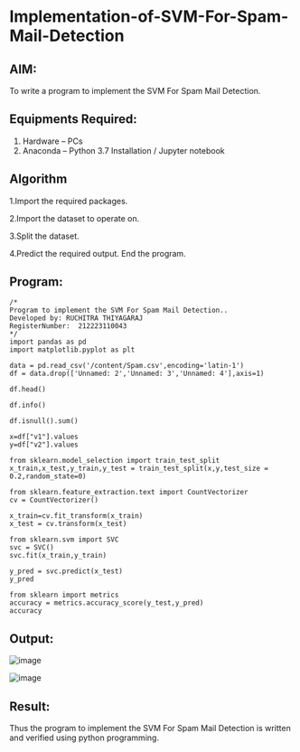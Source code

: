# Implementation-of-SVM-For-Spam-Mail-Detection

## AIM:
To write a program to implement the SVM For Spam Mail Detection.

## Equipments Required:
1. Hardware – PCs
2. Anaconda – Python 3.7 Installation / Jupyter notebook

## Algorithm
1.Import the required packages.

2.Import the dataset to operate on.

3.Split the dataset.

4.Predict the required output.
End the program.

## Program:
```
/*
Program to implement the SVM For Spam Mail Detection..
Developed by: RUCHITRA THIYAGARAJ
RegisterNumber:  212223110043
*/
import pandas as pd
import matplotlib.pyplot as plt

data = pd.read_csv('/content/Spam.csv',encoding='latin-1')
df = data.drop(['Unnamed: 2','Unnamed: 3','Unnamed: 4'],axis=1)

df.head()

df.info()

df.isnull().sum()

x=df["v1"].values
y=df["v2"].values

from sklearn.model_selection import train_test_split
x_train,x_test,y_train,y_test = train_test_split(x,y,test_size = 0.2,random_state=0)

from sklearn.feature_extraction.text import CountVectorizer
cv = CountVectorizer()

x_train=cv.fit_transform(x_train)
x_test = cv.transform(x_test)

from sklearn.svm import SVC
svc = SVC()
svc.fit(x_train,y_train)

y_pred = svc.predict(x_test)
y_pred

from sklearn import metrics
accuracy = metrics.accuracy_score(y_test,y_pred)
accuracy
```

## Output:
![image](https://github.com/RuchitraThiyagaraj/Implementation-of-SVM-For-Spam-Mail-Detection/assets/154776996/015df7cf-23b6-4013-9138-4945b4312e1f)

![image](https://github.com/RuchitraThiyagaraj/Implementation-of-SVM-For-Spam-Mail-Detection/assets/154776996/e95337a5-feaf-4d74-8386-e97c7c34881d)


## Result:
Thus the program to implement the SVM For Spam Mail Detection is written and verified using python programming.
